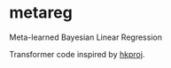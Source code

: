 # metareg
Meta-learned Bayesian Linear Regression

Transformer code inspired by [hkproj](https://github.com/hkproj/pytorch-transformer/tree/main).
